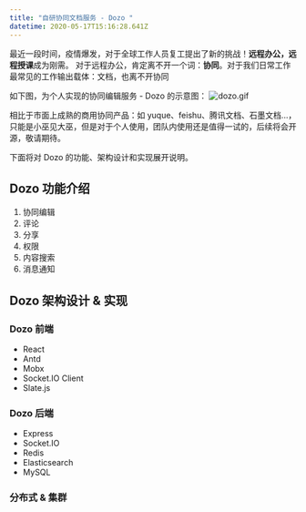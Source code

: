 ```yaml
---
title: "自研协同文档服务 - Dozo "
datetime: 2020-05-17T15:16:28.641Z
---
```



最近一段时间，疫情爆发，对于全球工作人员复工提出了新的挑战！**远程办公，远程授课**成为刚需。
对于远程办公，肯定离不开一个词：**协同**。对于我们日常工作最常见的工作输出载体：文档，也离不开协同

如下图，为个人实现的协同编辑服务 - Dozo 的示意图：
![dozo.gif](https://i.loli.net/2020/05/17/ypOQxwzKYXtHloE.gif)

相比于市面上成熟的商用协同产品：如 yuque、feishu、腾讯文档、石墨文档...，只能是小巫见大巫，但是对于个人使用，团队内使用还是值得一试的，后续将会开源，敬请期待。

下面将对 Dozo 的功能、架构设计和实现展开说明。

## Dozo 功能介绍

1. 协同编辑
2. 评论
3. 分享
4. 权限
5. 内容搜索
6. 消息通知

## Dozo 架构设计 & 实现

### Dozo 前端
- React
- Antd
- Mobx
- Socket.IO Client
- Slate.js

### Dozo 后端

- Express
- Socket.IO
- Redis
- Elasticsearch
- MySQL

### 分布式 & 集群
